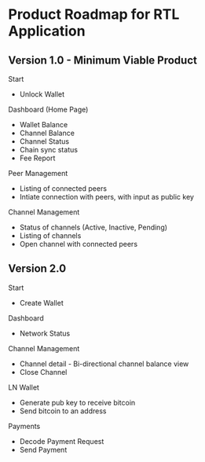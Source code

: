 # Product Roadmap for RTL Application

## Version 1.0 - Minimum Viable Product

Start
- Unlock Wallet

Dashboard (Home Page)
- Wallet Balance
- Channel Balance
- Channel Status
- Chain sync status
- Fee Report

Peer Management
- Listing of connected peers
- Intiate connection with peers, with input as public key

Channel Management
- Status of channels (Active, Inactive, Pending)
- Listing of channels
- Open channel with connected peers

## Version 2.0

Start
- Create Wallet

Dashboard
- Network Status

Channel Management
- Channel detail - Bi-directional channel balance view
- Close Channel

LN Wallet
- Generate pub key to receive bitcoin
- Send bitcoin to an address

Payments
- Decode Payment Request
- Send Payment
